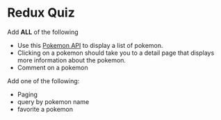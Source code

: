 # Redux Quiz

Add **ALL** of the following

* Use this [Pokemon API](http://alchemy-pokedex.herokuapp.com/) to
  display a list of pokemon.
* Clicking on a pokemon should take you to a detail page that displays
  more information about the pokemon.
* Comment on a pokemon

Add one of the following:

* Paging
* query by pokemon name
* favorite a pokemon
